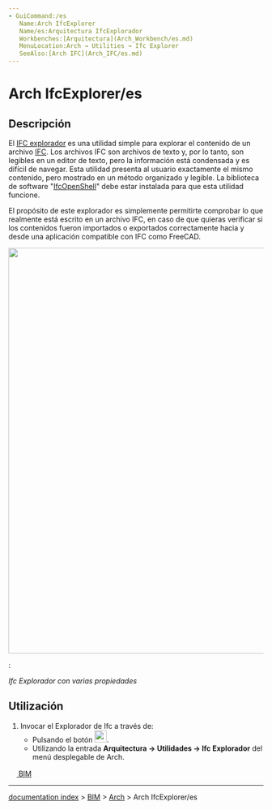 ```yaml
---
- GuiCommand:/es
   Name:Arch IfcExplorer
   Name/es:Arquitectura IfcExplorador
   Workbenches:[Arquitectura](Arch_Workbench/es.md)
   MenuLocation:Arch → Utilities → Ifc Explorer
   SeeAlso:[Arch IFC](Arch_IFC/es.md)
---
```


# Arch IfcExplorer/es


</div>

## Descripción

El [IFC explorador](Arch_IfcExplorer.md) es una utilidad simple para explorar el contenido de un archivo [IFC](Arch_IFC/es.md). Los archivos IFC son archivos de texto y, por lo tanto, son legibles en un editor de texto, pero la información está condensada y es difícil de navegar. Esta utilidad presenta al usuario exactamente el mismo contenido, pero mostrado en un método organizado y legible. La biblioteca de software \"[IfcOpenShell](IfcOpenShell/es.md)\" debe estar instalada para que esta utilidad funcione.

El propósito de este explorador es simplemente permitirte comprobar lo que realmente está escrito en un archivo IFC, en caso de que quieras verificar si los contenidos fueron importados o exportados correctamente hacia y desde una aplicación compatible con IFC como FreeCAD.

<img alt="" src=images/Arch_IfcExplorer_example.jpg  style="width:800px;">

:   
    
*Ifc Explorador con varias propiedades*
    

## Utilización


<div class="mw-translate-fuzzy">

1.  Invocar el Explorador de Ifc a través de:
    -   Pulsando el botón <img alt="" src=images/IFC.svg  style="width:24px;">.
    -   Utilizando la entrada **Arquitectura → Utilidades → Ifc Explorador** del menú desplegable de Arch.


</div>


<div class="mw-translate-fuzzy">





</div>


 

[<img src="images/Property.png" style="width:16px"> BIM](Category_BIM.md)

---
[documentation index](../README.md) > [BIM](Category_BIM.md) > [Arch](Arch_Workbench.md) > Arch IfcExplorer/es
